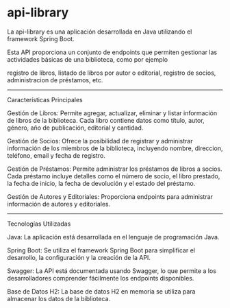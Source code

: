 # api-library

La api-library es una aplicación desarrollada en Java utilizando el framework Spring Boot.

Esta API proporciona un conjunto de endpoints que permiten gestionar las actividades básicas de una biblioteca, como por ejemplo

registro de libros, listado de libros por autor o editorial, registro de socios, administracion de préstamos, etc.

------------------------------------------------------------------------------------------------------------------------------------------------------------

Características Principales

Gestión de Libros: Permite agregar, actualizar, eliminar y listar información de libros de la biblioteca. Cada libro contiene datos como título, autor, género, año de publicación, editorial y cantidad.

Gestión de Socios: Ofrece la posibilidad de registrar y administrar información de los miembros de la biblioteca, incluyendo nombre, direccion, teléfono, email y fecha de registro.

Gestión de Préstamos: Permite administrar los préstamos de libros a socios. Cada préstamo incluye detalles como el número de socio, el libro prestado, la fecha de inicio, la fecha de devolución y el estado del préstamo.

Gestión de Autores y Editoriales: Proporciona endpoints para administrar información de autores y editoriales.

------------------------------------------------------------------------------------------------------------------------------------------------------------

Tecnologías Utilizadas

Java: La aplicación está desarrollada en el lenguaje de programación Java.

Spring Boot: Se utiliza el framework Spring Boot para simplificar el desarrollo, la configuración y la creación de la API.

Swagger: La API está documentada usando Swagger, lo que permite a los desarrolladores comprender fácilmente los endpoints disponibles.

Base de Datos H2: La base de datos H2 en memoria se utiliza para almacenar los datos de la biblioteca. 
